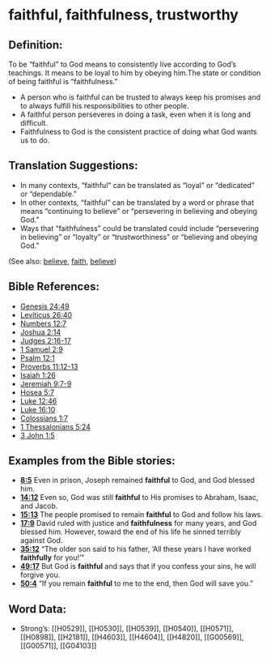 # faithful, faithfulness, trustworthy

## Definition:

To be “faithful” to God means to consistently live according to God’s teachings. It means to be loyal to him by obeying him.The state or condition of being faithful is “faithfulness.”

* A person who is faithful can be trusted to always keep his promises and to always fulfill his responsibilities to other people.
* A faithful person perseveres in doing a task, even when it is long and difficult.
* Faithfulness to God is the consistent practice of doing what God wants us to do.

## Translation Suggestions:

* In many contexts, “faithful” can be translated as “loyal” or “dedicated” or “dependable.”
* In other contexts, “faithful” can be translated by a word or phrase that means “continuing to believe” or “persevering in believing and obeying God.”
* Ways that “faithfulness” could be translated could include “persevering in believing” or “loyalty” or “trustworthiness” or “believing and obeying God.”

(See also: [believe](../kt/believe.md), [faith](../kt/faith.md), [believe](../kt/believe.md))

## Bible References:

* [Genesis 24:49](rc://en/tn/help/gen/24/49)
* [Leviticus 26:40](rc://en/tn/help/lev/26/40)
* [Numbers 12:7](rc://en/tn/help/num/12/07)
* [Joshua 2:14](rc://en/tn/help/jos/02/14)
* [Judges 2:16-17](rc://en/tn/help/jdg/02/16)
* [1 Samuel 2:9](rc://en/tn/help/1sa/02/9)
* [Psalm 12:1](rc://en/tn/help/psa/012/1)
* [Proverbs 11:12-13](rc://en/tn/help/pro/11/12)
* [Isaiah 1:26](rc://en/tn/help/isa/01/26)
* [Jeremiah 9:7-9](rc://en/tn/help/jer/09/07)
* [Hosea 5:7](rc://en/tn/help/hos/05/07)
* [Luke 12:46](rc://en/tn/help/luk/12/46)
* [Luke 16:10](rc://en/tn/help/luk/16/10)
* [Colossians 1:7](rc://en/tn/help/col/01/07)
* [1 Thessalonians 5:24](rc://en/tn/help/1th/05/24)
* [3 John 1:5](rc://en/tn/help/3jn/01/05)

## Examples from the Bible stories:

* __[8:5](rc://en/tn/help/obs/08/05)__ Even in prison, Joseph remained __faithful__ to God, and God blessed him.
* __[14:12](rc://en/tn/help/obs/14/12)__ Even so, God was still __faithful__ to His promises to Abraham, Isaac, and Jacob.
* __[15:13](rc://en/tn/help/obs/15/13)__ The people promised to remain __faithful__ to God and follow his laws.
* __[17:9](rc://en/tn/help/obs/17/09)__ David ruled with justice and __faithfulness__ for many years, and God blessed him. However, toward the end of his life he sinned terribly against God.
* __[35:12](rc://en/tn/help/obs/35/12)__ “The older son said to his father, ‘All these years I have worked __faithfully__ for you!’”
* __[49:17](rc://en/tn/help/obs/49/17)__ But God is __faithful__ and says that if you confess your sins, he will forgive you.
* __[50:4](rc://en/tn/help/obs/50/04)__ “If you remain __faithful__ to me to the end, then God will save you.”

## Word Data:

* Strong’s: [[H0529]], [[H0530]], [[H0539]], [[H0540]], [[H0571]], [[H0898]], [[H2181]], [[H4603]], [[H4604]], [[H4820]], [[G00569]], [[G00571]], [[G04103]]
